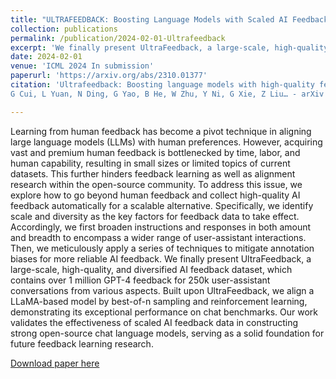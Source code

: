 ```yaml
---
title: "ULTRAFEEDBACK: Boosting Language Models with Scaled AI Feedback"
collection: publications
permalink: /publication/2024-02-01-Ultrafeedback
excerpt: 'We finally present UltraFeedback, a large-scale, high-quality, and diversified AI feedback dataset, which contains over 1 million GPT-4 feedback for 250k user-assistant conversations from various aspects. Built upon UltraFeedback, we align a LLaMA-based model by best-of-n sampling and reinforcement learning, demonstrating its exceptional performance on chat benchmarks.'
date: 2024-02-01
venue: 'ICML 2024 In submission'
paperurl: 'https://arxiv.org/abs/2310.01377'
citation: 'Ultrafeedback: Boosting language models with high-quality feedback
G Cui, L Yuan, N Ding, G Yao, B He, W Zhu, Y Ni, G Xie, Z Liu… - arXiv preprint arXiv:2310.01377, 2023'

---
```


Learning from human feedback has become a pivot technique in aligning large language models (LLMs) with human preferences. However, acquiring vast and premium human feedback is bottlenecked by time, labor, and human capability, resulting in small sizes or limited topics of current datasets. This further hinders feedback learning as well as alignment research within the open-source community. To address this issue, we explore how to go beyond human feedback and collect high-quality AI feedback automatically for a scalable alternative. Specifically, we identify scale and diversity as the key factors for feedback data to take effect. Accordingly, we first broaden instructions and responses in both amount and breadth to encompass a wider range of user-assistant interactions. Then, we meticulously apply a series of techniques to mitigate annotation biases for more reliable AI feedback. We finally present UltraFeedback, a large-scale, high-quality, and diversified AI feedback dataset, which contains over 1 million GPT-4 feedback for 250k user-assistant conversations from various aspects. Built upon UltraFeedback, we align a LLaMA-based model by best-of-n sampling and reinforcement learning, demonstrating its exceptional performance on chat benchmarks. Our work validates the effectiveness of scaled AI feedback data in constructing strong open-source chat language models, serving as a solid foundation for future feedback learning research.

[Download paper here](https://arxiv.org/abs/2310.01377)

